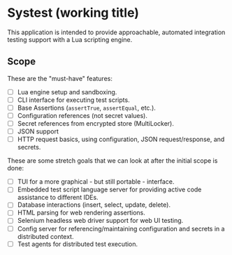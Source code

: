 # Systest (working title)

This application is intended to provide approachable, automated integration testing support with a Lua scripting engine.

## Scope

These are the "must-have" features:
 - [ ] Lua engine setup and sandboxing.
 - [ ] CLI interface for executing test scripts.
 - [ ] Base Assertions (`assertTrue`, `assertEqual`, etc.).
 - [ ] Configuration references (not secret values).
 - [ ] Secret references from encrypted store (MultiLocker).
 - [ ] JSON support
 - [ ] HTTP request basics, using configuration, JSON request/response, and secrets.

These are some stretch goals that we can look at after the initial scope is done:
 - [ ] TUI for a more graphical - but still portable - interface.
 - [ ] Embedded test script language server for providing active code assistance to different IDEs.
 - [ ] Database interactions (insert, select, update, delete).
 - [ ] HTML parsing for web rendering assertions.
 - [ ] Selenium headless web driver support for web UI testing.
 - [ ] Config server for referencing/maintaining configuration and secrets in a distributed context.
 - [ ] Test agents for distributed test execution.
